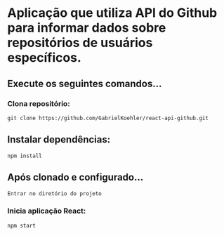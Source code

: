 
# Aplicação que utiliza API do Github para informar dados sobre repositórios de usuários específicos.


## Execute os seguintes comandos...

### Clona repositório:
```
git clone https://github.com/GabrielKoehler/react-api-github.git
```
## Instalar dependências:
```
npm install
```

## Após clonado e configurado...

```
Entrar no diretório do projeto
```

### Inicia aplicação React:
```
npm start
```

